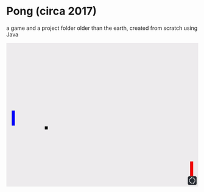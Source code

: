 # Pong (circa 2017)
a game and a project folder older than the earth, created from scratch using Java

![](pong.gif)
